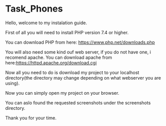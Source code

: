 # Task_Phones

Hello, welcome to my instalation guide.

First of all you will need to install PHP version 7.4 or higher. 

You can download PHP from here: https://www.php.net/downloads.php

You will also need some kind ouf web server, if you do not have one, i recomend apache.
You can download apache from here:https://httpd.apache.org/download.cgi

Now all you need to do is download my project to your localhost directory(the directory may change depending on what webserver you are using).

Now you can simply open my project on your browser.


You can aslo found the requested screenshots under the screenshots directory.

Thank you for your time.